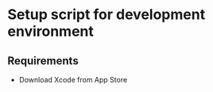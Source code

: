 Setup script for development environment
============

Requirements
---------------
* Download Xcode from App Store
